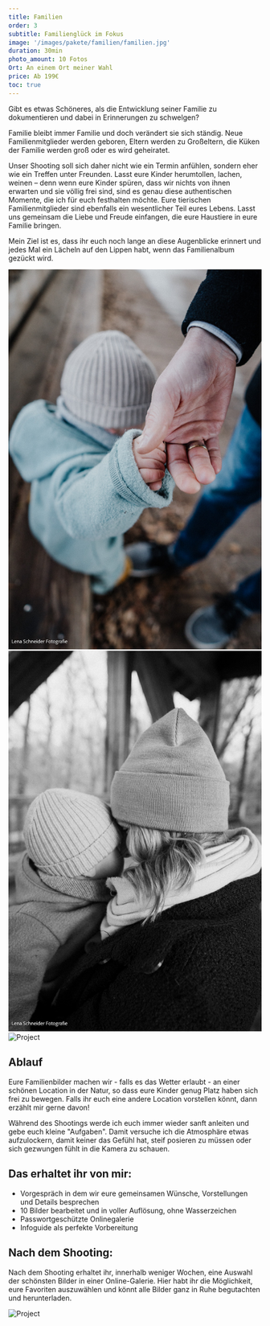 ```yaml
---
title: Familien
order: 3
subtitle: Familienglück im Fokus
image: '/images/pakete/familien/familien.jpg'
duration: 30min
photo_amount: 10 Fotos
Ort: An einem Ort meiner Wahl 
price: Ab 199€
toc: true
---
```


Gibt es etwas Schöneres, als die Entwicklung seiner Familie zu dokumentieren und dabei in Erinnerungen zu schwelgen? 

Familie bleibt immer Familie und doch verändert sie sich ständig. Neue Familienmitglieder werden geboren, Eltern werden zu Großeltern, die Küken der Familie werden groß oder es wird geheiratet. 

Unser Shooting soll sich daher nicht wie ein Termin anfühlen, sondern eher wie ein Treffen unter Freunden. Lasst eure Kinder herumtollen, lachen, weinen – denn wenn eure Kinder spüren, dass wir nichts von ihnen erwarten und sie völlig frei sind, sind es genau diese authentischen Momente, die ich für euch festhalten möchte. 
Eure tierischen Familienmitglieder sind ebenfalls ein wesentlicher Teil eures Lebens. Lasst uns gemeinsam die Liebe und Freude einfangen, die eure Haustiere in eure Familie bringen. 

Mein Ziel ist es, dass ihr euch noch lange an diese Augenblicke erinnert und jedes Mal ein Lächeln auf den Lippen habt, wenn das Familienalbum gezückt wird.



<div class="gallery-box">
  <div class="gallery">
    <img src="/images/pakete/familien/galerie-2.jpg" loading="lazy" alt="Project">
    <img src="/images/pakete/familien/galerie-1.jpg" loading="lazy" alt="Project">
    <img src="/images/pakete/familien/galerie-3.jpg" loading="lazy" alt="Project">
  </div>

</div>

## Ablauf 

Eure Familienbilder machen wir - falls es das Wetter erlaubt - an einer schönen Location in der Natur, so dass eure Kinder genug Platz haben sich frei zu bewegen. Falls ihr euch eine andere Location vorstellen könnt, dann erzählt mir gerne davon! 

Während des Shootings werde ich euch immer wieder sanft anleiten und gebe euch kleine "Aufgaben". Damit versuche ich die Atmosphäre etwas aufzulockern, damit keiner das Gefühl hat, steif posieren zu müssen oder sich gezwungen fühlt in die Kamera zu schauen. 

## Das erhaltet ihr von mir: 

- Vorgespräch in dem wir eure gemeinsamen Wünsche, Vorstellungen und Details besprechen
- 10 Bilder bearbeitet und in voller Auflösung, ohne Wasserzeichen 
- Passwortgeschützte Onlinegalerie  
- Infoguide als perfekte Vorbereitung

## Nach dem Shooting: 

Nach dem Shooting erhaltet ihr, innerhalb weniger Wochen, eine Auswahl der schönsten Bilder in einer Online-Galerie. Hier habt ihr die Möglichkeit, eure Favoriten auszuwählen und könnt alle Bilder ganz in Ruhe begutachten und herunterladen. 



<div class="gallery-box">
  <div class="gallery">
    <img src="/images/pakete/familien/galerie-4.jpg" loading="lazy" alt="Project">

  </div>
</div>


